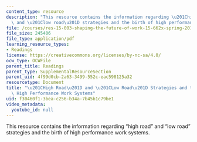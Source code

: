 ```yaml
---
content_type: resource
description: "This resource contains the information regarding \u201Chigh road\u201D\
  \ and \u201Clow road\u201D strategies and the birth of high performance work systems."
file: /courses/res-15-003-shaping-the-future-of-work-15-662x-spring-2016/f30460f13beac256b34a7b45b1c79be1_MITRES_15_003S16_worksys.pdf
file_size: 245406
file_type: application/pdf
learning_resource_types:
- Readings
license: https://creativecommons.org/licenses/by-nc-sa/4.0/
ocw_type: OCWFile
parent_title: Readings
parent_type: SupplementalResourceSection
parent_uid: 4f99d0cb-2a63-3499-552c-eac598125a32
resourcetype: Document
title: "\u201CHigh Road\u201D and \u201CLow Road\u201D Strategies and the Birth of\
  \ High Performance Work Systems"
uid: f30460f1-3bea-c256-b34a-7b45b1c79be1
video_metadata:
  youtube_id: null
---
```

This resource contains the information regarding “high road” and “low road” strategies and the birth of high performance work systems.